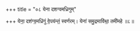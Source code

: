 +++
title = "०८ येना दशग्वमध्रिगुम्"

+++
येना॒ दश॑ग्व॒मध्रि॑गुं वे॒पय॑न्तं॒ स्वर्णरम्। येना॑ समु॒द्रमावि॑था॒ तमी॑महे ॥८॥  